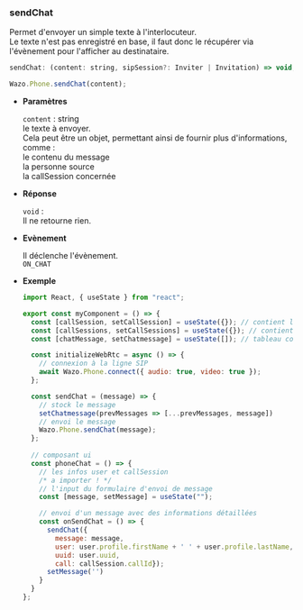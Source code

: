 ### sendChat

Permet d'envoyer un simple texte à l'interlocuteur.  
Le texte n'est pas enregistré en base, il faut donc le récupérer via l'évènement pour l'afficher au destinataire.

```js
sendChat: (content: string, sipSession?: Inviter | Invitation) => void;
```

```js
Wazo.Phone.sendChat(content);
```

<div class="useless-tab-container">

- **Paramètres**

  `content` : string  
  le texte à envoyer.  
  Cela peut être un objet, permettant ainsi de fournir plus d'informations, comme :  
  le contenu du message  
  la personne source  
  la callSession concernée  

- **Réponse**

  `void` :  
  Il ne retourne rien.

- **Evènement**

  Il déclenche l'évènement.  
  `ON_CHAT`  

- **Exemple**

  ```js
  import React, { useState } from "react";

  export const myComponent = () => {
    const [callSession, setCallSession] = useState({}); // contient l'appel actif
    const [callSessions, setCallSessions] = useState({}); // contient l'ensemble des appels (en cours et disponible)
    const [chatMessage, setChatmessage] = useState([]); // tableau contenant les messages éphémères

    const initializeWebRtc = async () => {
      // connexion à la ligne SIP
      await Wazo.Phone.connect({ audio: true, video: true });
    };

    const sendChat = (message) => {
      // stock le message
      setChatmessage(prevMessages => [...prevMessages, message])
      // envoi le message
      Wazo.Phone.sendChat(message);
    };
    
    // composant ui
    const phoneChat = () => {
      // les infos user et callSession
      /* a importer ! */
      // l'input du formulaire d'envoi de message
      const [message, setMessage] = useState("");

      // envoi d'un message avec des informations détaillées
      const onSendChat = () => {
        sendChat({
          message: message,
          user: user.profile.firstName + ' ' + user.profile.lastName,
          uuid: user.uuid,
          call: callSession.callId});
        setMessage('')
      }
    }
  };
  ```

</div>
